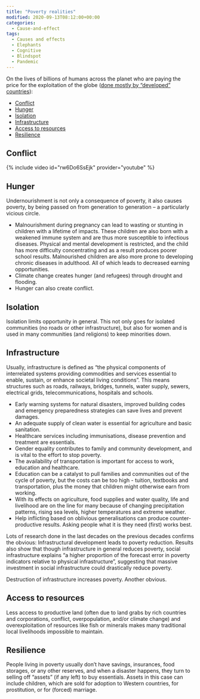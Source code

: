 ```yaml
---
title: "Poverty realities"
modified: 2020-09-13T08:12:00+00:00
categories:
  - Cause-and-effect
tags:
  - Causes and effects
  - Elephants
  - Cognitive
  - Blindspot
  - Pandemic
---
```


On the lives of billions of humans across the planet who are paying the price for the exploitation of the globe ([done mostly by “developed” countries](the-divide)):

- [Conflict](#conflict)
- [Hunger](#hunger)
- [Isolation](#isolation)
- [Infrastructure](#infrastructure)
- [Access to resources](#access-to-resources)
- [Resilience](#resilience)

## Conflict

{% include video id="rw6Do6SsEjk" provider="youtube" %}

## Hunger

Undernourishment is not only a consequence of poverty, it also causes poverty, by being passed on from generation to generation – a particularly vicious circle.

* Malnourishment during pregnancy can lead to wasting or stunting in children with a lifetime of impacts. These children are also born with a weakened immune system and are thus more susceptible to infectious diseases. Physical and mental development is restricted, and the child has more difficulty concentrating and as a result produces poorer school results. Malnourished children are also more prone to developing chronic diseases in adulthood. All of which leads to decreased earning opportunities.
* Climate change creates hunger (and refugees) through drought and flooding.
* Hunger can also create conflict.

## Isolation

Isolation limits opportunity in general. This not only goes for isolated communities (no roads or other infrastructure), but also for women and is used in many communities (and religions) to keep minorities down. 

## Infrastructure

Usually, infrastructure is defined as “the physical components of interrelated systems providing commodities and services essential to enable, sustain, or enhance societal living conditions”. This means structures such as roads, railways, bridges, tunnels, water supply, sewers, electrical grids, telecommunications, hospitals and schools.

* Early warning systems for natural disasters, improved building codes and emergency preparedness strategies can save lives and prevent damages.
* An adequate supply of clean water is essential for agriculture and basic sanitation.
* Healthcare services including immunisations, disease prevention and treatment are essentials.
* Gender equality contributes to family and community development, and is vital to the effort to stop poverty.
* The availability of transportation is important for access to work, education and healthcare.
* Education can be a catalyst to pull families and communities out of the cycle of poverty, but the costs can be too high - tuition, textbooks and transportation, plus the money that children might otherwise earn from working.
* With its effects on agriculture, food supplies and water quality, life and livelihood are on the line for many because of changing precipitation patterns, rising sea levels, higher temperatures and extreme weather.
* Help inflicting based on oblivious generalisations can produce counter-productive results. Asking people what it is they need (first) works best.

Lots of research done in the last decades on the previous decades confirms the obvious: Infrastructural development leads to poverty reduction. Results also show that though infrastructure in general reduces poverty, social infrastructure explains “a higher proportion of the forecast error in poverty indicators relative to physical infrastructure”, suggesting that massive investment in social infrastructure could drastically reduce poverty.

Destruction of infrastructure increases poverty. Another obvious. 

## Access to resources

Less access to productive land (often due to land grabs by rich countries and corporations, conflict, overpopulation, and/or climate change) and overexploitation of resources like fish or minerals makes many traditional local livelihoods impossible to maintain.

## Resilience

People living in poverty usually don’t have savings, insurances, food storages, or any other reserves, and when a disaster happens, they turn to selling off “assets” (if any left) to buy essentials. Assets in this case can include children, which are sold for adoption to Western countries, for prostitution, or for (forced) marriage.




